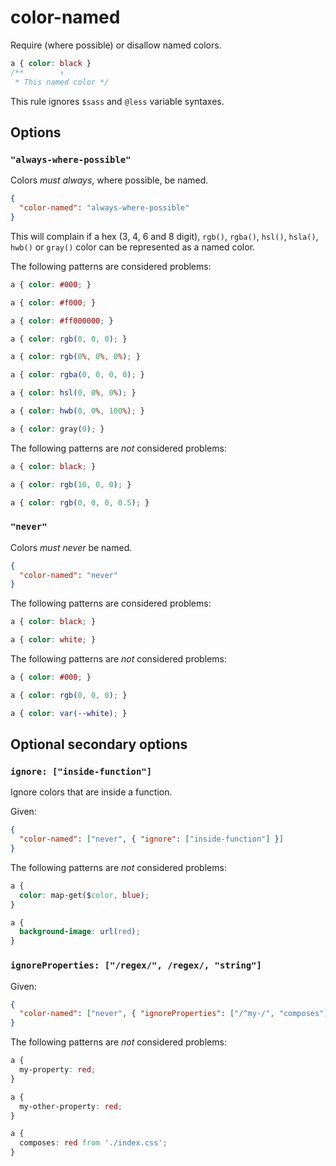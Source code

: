 # color-named

Require (where possible) or disallow named colors.

<!-- prettier-ignore -->
```css
a { color: black }
/**        ↑
 * This named color */
```

This rule ignores `$sass` and `@less` variable syntaxes.

## Options

### `"always-where-possible"`

Colors _must always_, where possible, be named.

```json
{
  "color-named": "always-where-possible"
}
```

This will complain if a hex (3, 4, 6 and 8 digit), `rgb()`, `rgba()`, `hsl()`, `hsla()`, `hwb()` or `gray()` color can be represented as a named color.

The following patterns are considered problems:

<!-- prettier-ignore -->
```css
a { color: #000; }
```

<!-- prettier-ignore -->
```css
a { color: #f000; }
```

<!-- prettier-ignore -->
```css
a { color: #ff000000; }
```

<!-- prettier-ignore -->
```css
a { color: rgb(0, 0, 0); }
```

<!-- prettier-ignore -->
```css
a { color: rgb(0%, 0%, 0%); }
```

<!-- prettier-ignore -->
```css
a { color: rgba(0, 0, 0, 0); }
```

<!-- prettier-ignore -->
```css
a { color: hsl(0, 0%, 0%); }
```

<!-- prettier-ignore -->
```css
a { color: hwb(0, 0%, 100%); }
```

<!-- prettier-ignore -->
```css
a { color: gray(0); }
```

The following patterns are _not_ considered problems:

<!-- prettier-ignore -->
```css
a { color: black; }
```

<!-- prettier-ignore -->
```css
a { color: rgb(10, 0, 0); }
```

<!-- prettier-ignore -->
```css
a { color: rgb(0, 0, 0, 0.5); }
```

### `"never"`

Colors _must never_ be named.

```json
{
  "color-named": "never"
}
```

The following patterns are considered problems:

<!-- prettier-ignore -->
```css
a { color: black; }
```

<!-- prettier-ignore -->
```css
a { color: white; }
```

The following patterns are _not_ considered problems:

<!-- prettier-ignore -->
```css
a { color: #000; }
```

<!-- prettier-ignore -->
```css
a { color: rgb(0, 0, 0); }
```

<!-- prettier-ignore -->
```css
a { color: var(--white); }
```

## Optional secondary options

### `ignore: ["inside-function"]`

Ignore colors that are inside a function.

Given:

```json
{
  "color-named": ["never", { "ignore": ["inside-function"] }]
}
```

The following patterns are _not_ considered problems:

<!-- prettier-ignore -->
```css
a {
  color: map-get($color, blue);
}
```

<!-- prettier-ignore -->
```css
a {
  background-image: url(red);
}
```

### `ignoreProperties: ["/regex/", /regex/, "string"]`

Given:

```json
{
  "color-named": ["never", { "ignoreProperties": ["/^my-/", "composes"] }]
}
```

The following patterns are _not_ considered problems:

<!-- prettier-ignore -->
```css
a {
  my-property: red;
}
```

<!-- prettier-ignore -->
```css
a {
  my-other-property: red;
}
```

<!-- prettier-ignore -->
```css
a {
  composes: red from './index.css';
}
```
